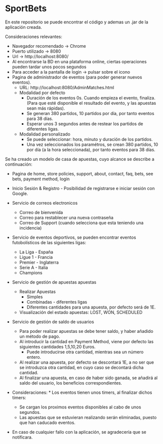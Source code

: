 # SportBets
En este repositorio se puede encontrar el código y ademas un .jar de la aplicación creada. 

Consideraciones relevantes: 
* Navegador recomendado -> Chrome
* Puerto utilizado -> 8080
* Url -> http://localhost:8080/
* Al encontrarse la BD en una plataforma online, ciertas operaciones pueden tardar unos pocos segundos
* Para acceder a la pantalla de login -> pulsar sobre el icono
* Pagina de administrador de eventos (para poder generar nuevos eventos).
  + URL: http://localhost:8080/AdminMatches.html
  + Modalidad por defecto
    * Duración de los eventos 0s. Cuando empieza el evento, finaliza. (Para que esté disponible el resultado del evento, y las apuestas sean más rápidas).
    * Se generan 380 partidos, 10 partidos por día, por tanto eventos para 38 días.
    * Esperar unos 3 segundos antes de restear los partidos de diferentes ligas. 
  + Modalidad personalizado
    * Se puede seleccionar: hora, minuto y duración de los partidos.
    * Una vez seleccionados los paramétros, se crean 380 partidos, 10 por día (a la hora seleccionada), por tanto eventos para 38 días.

Se ha creado un modelo de casa de apuestas, cuyo alcance se describe a continuación:

  - Pagina de home, store policies, support, about, contact, faq, bets, see bets, payment method, login
  
  - Inicio Sesión & Registro - Posibilidad de registrarse e iniciar sesión con Google.
  
  - Servicio de correos electronicos
    + Correo de bienvenida
    + Correo para restablecer una nueva contraseña
    + Correo de Support (cuando selecciona que esta teniendo una incidencia)
  
  - Servicio de eventos deportivos, se pueden encontrar eventos futobolísticos de las siguientes ligas:
    + La Liga - España
    + Ligue 1 - Francia
    + Premier - Inglaterra 
    + Serie A - Italia
    + Champions
    
  - Servicio de gestión de apuestas apuestas
    + Realizar Apuestas
        * Simples
        * Combinadas - diferentes ligas
        * Diferentes cantidades para una apuesta, por defecto será de 1E.
    + Visualización del estado apuestas: LOST, WON, SCHEDULED
   
  - Servicio de gestión de saldo de usuarios
    + Para poder realizar apuestas se debe tener saldo, y haber añadido un método de pago.
    + Al introducir la cantidad en Payment Method, viene por defecto las siguientes cantidades 1,5,10,20 Euros.
      * Puede introducirse otra cantidad, mientras sea un número entero.
    + Al realizar una apuesta, por defecto se descontará 1E, a no ser que se introduzca otra cantidad, en cuyo caso se decontará dicha cantidad.
    + Al finalizar una apuesta, en caso de haber sido ganada, se añadirá al saldo del usuario, los beneficios correspondientes.
   
   - Consideraciones: 
  	* Los eventos tienen unos timers, al finalizar dichos timers: 
	    + Se cargan los proximos eventos disponibles al cabo de unos segundos.
	    + Las apuestas que se estuvieran realizando serán eliminadas, puesto que han caducado eventos.

   - En caso de cualquier fallo con la aplicación, se agradecería que se notificara.
   
   
